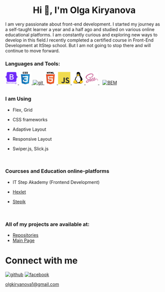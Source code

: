 <h1 align="center">Hi 👋, I'm Olga Kiryanova</h1>
<p>I am very passionate about front-end development.
I started my journey as a self-taught learner a year and a half ago and studied on various online educational platforms. I am constantly curious and exploring new ways to develop in this field.I recently completed a certified course in Front-End Development at ItStep school. But I am not going to stop there and will continue to move forward.</p>


<h3 align="left">Languages and Tools:</h3>
<p align="left"> <a href="https://getbootstrap.com" target="_blank" rel="noreferrer"> <img src="https://raw.githubusercontent.com/devicons/devicon/master/icons/bootstrap/bootstrap-plain-wordmark.svg" alt="bootstrap" width="40" height="40"/> </a> <a href="https://www.w3schools.com/css/" target="_blank" rel="noreferrer"> <img src="https://raw.githubusercontent.com/devicons/devicon/master/icons/css3/css3-original-wordmark.svg" alt="css3" width="40" height="40"/> </a> <a href="https://git-scm.com/" target="_blank" rel="noreferrer"> <img src="https://www.vectorlogo.zone/logos/git-scm/git-scm-icon.svg" alt="git" width="40" height="40"/> </a> <a href="https://www.w3.org/html/" target="_blank" rel="noreferrer"> <img src="https://raw.githubusercontent.com/devicons/devicon/master/icons/html5/html5-original-wordmark.svg" alt="html5" width="40" height="40"/> </a> <a href="https://developer.mozilla.org/en-US/docs/Web/JavaScript" target="_blank" rel="noreferrer"> <img src="https://raw.githubusercontent.com/devicons/devicon/master/icons/javascript/javascript-original.svg" alt="javascript" width="40" height="40"/> </a> <a href="https://www.linux.org/" target="_blank" rel="noreferrer"> <img src="https://raw.githubusercontent.com/devicons/devicon/master/icons/linux/linux-original.svg" alt="linux" width="40" height="40"/> </a> <a href="https://sass-lang.com" target="_blank" rel="noreferrer"> <img src="https://raw.githubusercontent.com/devicons/devicon/master/icons/sass/sass-original.svg" alt="sass" width="40" height="40"/> </a> <a href="http://getbem.com/" target="_blank"><img style="margin: 10px" src="https://profilinator.rishav.dev/skills-assets/bem.svg" alt="BEM" height="50" /></a>  </p>


  

### <div align="left">I am Using</div>  
  

- Flex, Grid  
  

- CSS frameworks   
  

- Adaptive Layout  
  

- Responsive Layout
  
- Swiper.js, Slick.js
  

<br/>  




### <div align="left">Courcses and  Education online-platforms</div>  


  
- IT Step Akademy (Frontend Development)


- <a href="https://github.com/Hexlet" target="_blank">Hexlet</a> 
  

- <a href="https://welcome.stepik.org/en/about" target="_blank">Stepik</a>

  <br>
  
### <div align="left"> All of my projects are available at:</div> 
-  <a href="https://github.com/kiryanovaolga?tab=repositories">Repositories</a>
- <a href="https://github.com/kiryanovaolga">Main Page</a>




# Connect with me  

<a href="https://github.com/kiryanovaolga" target="blank"><img src='https://cdn.jsdelivr.net/npm/simple-icons@3.0.1/icons/github.svg' alt='github' height='40'></a>
<a href="https://www.facebook.com/profile.php?id=100004407303369&locale=cs_CZ" target="blank"><img src='https://cdn.jsdelivr.net/npm/simple-icons@3.0.1/icons/facebook.svg' alt='facebook' height='40'></a>
<div><a href="mailto:olgkiryanova1@gmail.com">olgkiryanova1@gmail.com</a></div>
